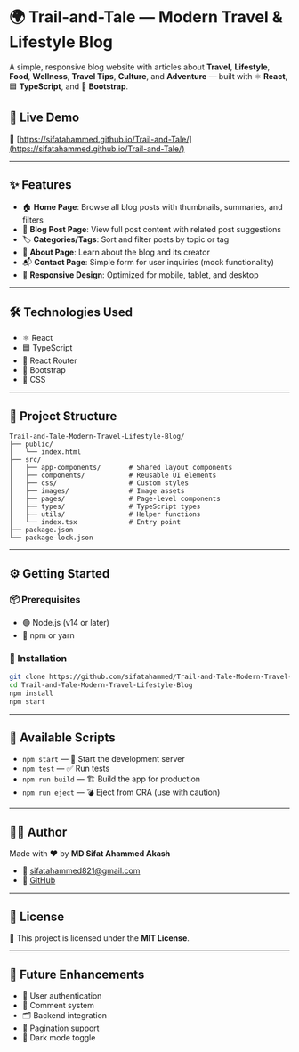 # 🌍 Trail-and-Tale — Modern Travel & Lifestyle Blog

A simple, responsive blog website with articles about **Travel**, **Lifestyle**, **Food**, **Wellness**, **Travel Tips**, **Culture**, and **Adventure** — built with ⚛️ **React**, 🟦 **TypeScript**, and 🎨 **Bootstrap**.

## 🚀 Live Demo  
🔗 [https://sifatahammed.github.io/Trail-and-Tale/](https://sifatahammed.github.io/Trail-and-Tale/)

---

## ✨ Features

- 🏠 **Home Page**: Browse all blog posts with thumbnails, summaries, and filters  
- 📝 **Blog Post Page**: View full post content with related post suggestions  
- 🏷️ **Categories/Tags**: Sort and filter posts by topic or tag  
- 👤 **About Page**: Learn about the blog and its creator  
- 📬 **Contact Page**: Simple form for user inquiries (mock functionality)  
- 📱 **Responsive Design**: Optimized for mobile, tablet, and desktop

---

## 🛠️ Technologies Used

- ⚛️ React  
- 🟦 TypeScript  
- 🔁 React Router  
- 🎨 Bootstrap  
- 🧼 CSS  

---

## 📁 Project Structure

```
Trail-and-Tale-Modern-Travel-Lifestyle-Blog/
├── public/
│   └── index.html
├── src/
│   ├── app-components/       # Shared layout components
│   ├── components/           # Reusable UI elements
│   ├── css/                  # Custom styles
│   ├── images/               # Image assets
│   ├── pages/                # Page-level components
│   ├── types/                # TypeScript types
│   ├── utils/                # Helper functions
│   └── index.tsx             # Entry point
├── package.json
└── package-lock.json
```

---

## ⚙️ Getting Started

### 📦 Prerequisites

- 🟢 Node.js (v14 or later)  
- 🧶 npm or yarn

### 🔧 Installation

```bash
git clone https://github.com/sifatahammed/Trail-and-Tale-Modern-Travel-Lifestyle-Blog
cd Trail-and-Tale-Modern-Travel-Lifestyle-Blog
npm install
npm start
```

---

## 🧪 Available Scripts

- `npm start` — 🚀 Start the development server  
- `npm test` — ✅ Run tests  
- `npm run build` — 🏗️ Build the app for production  
- `npm run eject` — 💣 Eject from CRA (use with caution)

---

## 👨‍💻 Author

Made with ❤️ by **MD Sifat Ahammed Akash**

- 📧 sifatahammed821@gmail.com  
- 🐙 [GitHub](https://github.com/sifatahammed)  
---

## 📜 License

📝 This project is licensed under the **MIT License**.

---

## 🌟 Future Enhancements

- 🔐 User authentication  
- 💬 Comment system  
- 🗂️ Backend integration  
- 🔢 Pagination support  
- 🌙 Dark mode toggle
